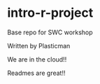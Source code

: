 # intro-r-project
Base repo for SWC workshop

Written by Plasticman


We are in the cloud!!


Readmes are great!!
